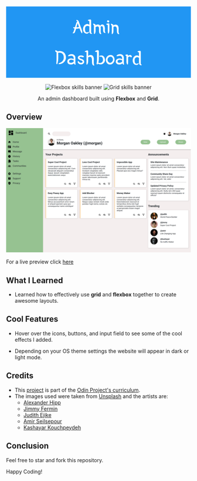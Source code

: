 ![Banner logo](assets/images/banner.png)

<div style="text-align: center">

![Flexbox skills banner](https://img.shields.io/badge/skills_applied-flexbox-blue)
![Grid skills banner](https://img.shields.io/badge/skills_applied-grid-purple)

</div>

<div style="text-align: center">

An admin dashboard built using **Flexbox** and **Grid**.

</div>

## Overview

![Preview Image](assets/images/preview.png)

For a live preview click [here](https://lindelwa122.github.io/odin-admin-dashboard)

## What I Learned

- Learned how to effectively use **grid** and **flexbox** together to create awesome layouts.

## Cool Features

- Hover over the icons, buttons, and input field to see some of the cool effects I added.

- Depending on your OS theme settings the website will appear in dark or light mode.

## Credits

* This [project](https://www.theodinproject.com/lessons/node-path-intermediate-html-and-css-admin-dashboard) is part of the [Odin Project's curriculum](https://www.theodinproject.com).
* The images used were taken from [Unsplash](https://unsplash.com) and the artists are:
    * [Alexander Hipp](https://unsplash.com/@alexanderhipp)
    * [Jimmy Fermin](https:/unsplash.com/@jimmyferminphotography)
    * [Judith Ejike](https://unsplash.com/judithwealth)
    * [Amir Seilsepour](https://unsplash.com/@amiresel)
    * [Kashayar Kouchpeydeh](https://unsplash.com/@kouchpeydeh)

## Conclusion

Feel free to star and fork this repository.

Happy Coding!